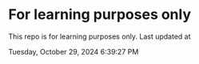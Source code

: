 # For learning purposes only
This repo is for learning purposes only.
Last updated at

Tuesday, October 29, 2024 6:39:27 PM

